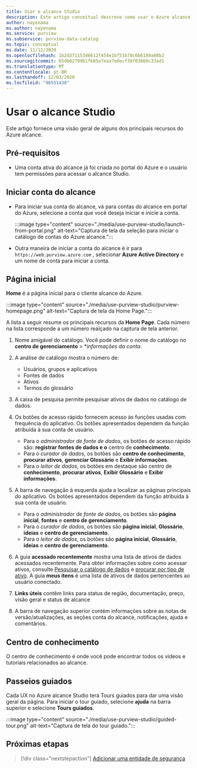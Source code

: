 ```yaml
---
title: Usar o alcance Studio
description: Este artigo conceitual descreve como usar o Azure alcance Studio.
author: nayenama
ms.author: nayenama
ms.service: purview
ms.subservice: purview-data-catalog
ms.topic: conceptual
ms.date: 11/12/2020
ms.openlocfilehash: 1b2d371153d6612f454e1bf51b78c6b6189a08b2
ms.sourcegitcommit: 65db02799b1f685e7eaa7e0ecf38f03866c33ad1
ms.translationtype: MT
ms.contentlocale: pt-BR
ms.lasthandoff: 12/03/2020
ms.locfileid: "96551430"
---
```

# <a name="use-purview-studio"></a>Usar o alcance Studio

Este artigo fornece uma visão geral de alguns dos principais recursos do Azure alcance.

## <a name="prerequisites"></a>Pré-requisitos

* Uma conta ativa do alcance já foi criada no portal do Azure e o usuário tem permissões para acessar o alcance Studio.

## <a name="launch-purview-account"></a>Iniciar conta do alcance

* Para iniciar sua conta do alcance, vá para contas do alcance em portal do Azure, selecione a conta que você deseja iniciar e inicie a conta.

   :::image type="content" source="./media/use-purview-studio/launch-from-portal.png" alt-text="Captura de tela da seleção para iniciar o catálogo de contas do Azure alcance.":::

* Outra maneira de iniciar a conta do alcance é ir para `https://web.purview.azure.com` , selecionar **Azure Active Directory** e um nome de conta para iniciar a conta.

## <a name="home-page"></a>Página inicial

**Home** é a página inicial para o cliente alcance do Azure.

 :::image type="content" source="./media/use-purview-studio/purview-homepage.png" alt-text="Captura de tela da Home Page.":::

A lista a seguir resume os principais recursos da **Home Page**. Cada número na lista corresponde a um número realçado na captura de tela anterior.

1. Nome amigável do catálogo. Você pode definir o nome do catálogo no **centro de gerenciamento** > **informações da conta*.

2. A análise de catálogo mostra o número de:
    - Usuários, grupos e aplicativos
    - Fontes de dados
    - Ativos
    - Termos do glossário

3. A caixa de pesquisa permite pesquisar ativos de dados no catálogo de dados.

4. Os botões de acesso rápido fornecem acesso às funções usadas com frequência do aplicativo. Os botões apresentados dependem da função atribuída à sua conta de usuário.

    - Para o *administrador de fonte de dados*, os botões de acesso rápido são: **registrar fontes de dados e o** centro de **conhecimento**.
    - Para o *curador de dados*, os botões são **centro de conhecimento**, **procurar ativos**, **gerenciar Glossário** e **Exibir informações**.
    - Para o *leitor de dados*, os botões em destaque são centro de **conhecimento**, **procurar ativos**, **Exibir Glossário** e **Exibir informações**.

5. A barra de navegação à esquerda ajuda a localizar as páginas principais do aplicativo. Os botões apresentados dependem da função atribuída à sua conta de usuário.

    - Para o *administrador de fonte de dados*, os botões são  **página inicial**, **fontes** e **centro de gerenciamento**.
    - Para o *curador de dados*, os botões são **página inicial**, **Glossário**, **ideias** e **centro de gerenciamento**.
    - Para o *leitor de dados*, os botões são **página inicial**, **Glossário**, **ideias** e **centro de gerenciamento**.
  
6. A guia **acessado recentemente** mostra uma lista de ativos de dados acessados recentemente. Para obter informações sobre como acessar ativos, consulte [Pesquisar o catálogo de dados](how-to-search-catalog.md) e [procurar por tipo de ativo](how-to-browse-catalog.md#browse-experience).  A guia **meus itens** é uma lista de ativos de dados pertencentes ao usuário conectado.
7. **Links úteis** contêm links para status de região, documentação, preço, visão geral e status de alcance
8. A barra de navegação superior contém informações sobre as notas de versão/atualizações, as seções conta do alcance, notificações, ajuda e comentários.

## <a name="knowledge-center"></a>Centro de conhecimento

O centro de conhecimento é onde você pode encontrar todos os vídeos e tutoriais relacionados ao alcance.

## <a name="guided-tours"></a>Passeios guiados

Cada UX no Azure alcance Studio terá Tours guiados para dar uma visão geral da página. Para iniciar o tour guiado, selecione **ajuda** na barra superior e selecione **Tours guiados**.

:::image type="content" source="./media/use-purview-studio/guided-tour.png" alt-text="Captura de tela do tour guiado.":::

## <a name="next-steps"></a>Próximas etapas

> [!div class="nextstepaction"]
> [Adicionar uma entidade de segurança](tutorial-scan-data.md)